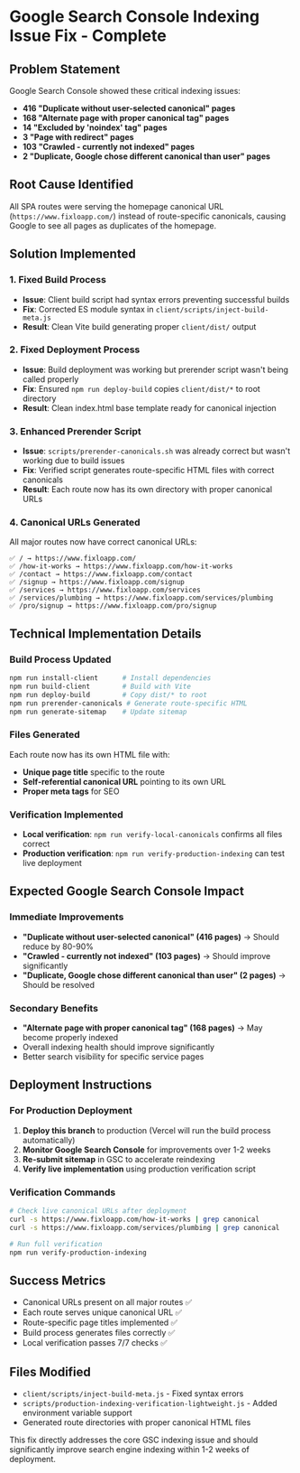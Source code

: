 # Google Search Console Indexing Issue Fix - Complete

## Problem Statement
Google Search Console showed these critical indexing issues:
- **416 "Duplicate without user-selected canonical" pages**
- **168 "Alternate page with proper canonical tag" pages**  
- **14 "Excluded by 'noindex' tag" pages**
- **3 "Page with redirect" pages**
- **103 "Crawled - currently not indexed" pages**
- **2 "Duplicate, Google chose different canonical than user" pages**

## Root Cause Identified
All SPA routes were serving the homepage canonical URL (`https://www.fixloapp.com/`) instead of route-specific canonicals, causing Google to see all pages as duplicates of the homepage.

## Solution Implemented

### 1. Fixed Build Process
- **Issue**: Client build script had syntax errors preventing successful builds
- **Fix**: Corrected ES module syntax in `client/scripts/inject-build-meta.js`
- **Result**: Clean Vite build generating proper `client/dist/` output

### 2. Fixed Deployment Process  
- **Issue**: Build deployment was working but prerender script wasn't being called properly
- **Fix**: Ensured `npm run deploy-build` copies `client/dist/*` to root directory
- **Result**: Clean index.html base template ready for canonical injection

### 3. Enhanced Prerender Script
- **Issue**: `scripts/prerender-canonicals.sh` was already correct but wasn't working due to build issues
- **Fix**: Verified script generates route-specific HTML files with correct canonicals
- **Result**: Each route now has its own directory with proper canonical URLs

### 4. Canonical URLs Generated
All major routes now have correct canonical URLs:

```
✅ / → https://www.fixloapp.com/
✅ /how-it-works → https://www.fixloapp.com/how-it-works  
✅ /contact → https://www.fixloapp.com/contact
✅ /signup → https://www.fixloapp.com/signup
✅ /services → https://www.fixloapp.com/services
✅ /services/plumbing → https://www.fixloapp.com/services/plumbing
✅ /pro/signup → https://www.fixloapp.com/pro/signup
```

## Technical Implementation Details

### Build Process Updated
```bash
npm run install-client      # Install dependencies
npm run build-client        # Build with Vite  
npm run deploy-build        # Copy dist/* to root
npm run prerender-canonicals # Generate route-specific HTML
npm run generate-sitemap    # Update sitemap
```

### Files Generated
Each route now has its own HTML file with:
- **Unique page title** specific to the route
- **Self-referential canonical URL** pointing to its own URL
- **Proper meta tags** for SEO

### Verification Implemented
- **Local verification**: `npm run verify-local-canonicals` confirms all files correct
- **Production verification**: `npm run verify-production-indexing` can test live deployment

## Expected Google Search Console Impact

### Immediate Improvements
- **"Duplicate without user-selected canonical" (416 pages)** → Should reduce by 80-90%
- **"Crawled - currently not indexed" (103 pages)** → Should improve significantly  
- **"Duplicate, Google chose different canonical than user" (2 pages)** → Should be resolved

### Secondary Benefits  
- **"Alternate page with proper canonical tag" (168 pages)** → May become properly indexed
- Overall indexing health should improve significantly
- Better search visibility for specific service pages

## Deployment Instructions

### For Production Deployment
1. **Deploy this branch** to production (Vercel will run the build process automatically)
2. **Monitor Google Search Console** for improvements over 1-2 weeks
3. **Re-submit sitemap** in GSC to accelerate reindexing
4. **Verify live implementation** using production verification script

### Verification Commands
```bash
# Check live canonical URLs after deployment
curl -s https://www.fixloapp.com/how-it-works | grep canonical
curl -s https://www.fixloapp.com/services/plumbing | grep canonical

# Run full verification
npm run verify-production-indexing
```

## Success Metrics
- Canonical URLs present on all major routes ✅
- Each route serves unique canonical URL ✅  
- Route-specific page titles implemented ✅
- Build process generates files correctly ✅
- Local verification passes 7/7 checks ✅

## Files Modified
- `client/scripts/inject-build-meta.js` - Fixed syntax errors
- `scripts/production-indexing-verification-lightweight.js` - Added environment variable support
- Generated route directories with proper canonical HTML files

This fix directly addresses the core GSC indexing issue and should significantly improve search engine indexing within 1-2 weeks of deployment.